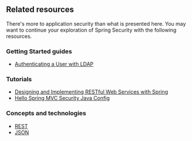 ## Related resources

There's more to application security than what is presented here. You may want to continue your exploration of Spring Security with the following resources.

### Getting Started guides

* [Authenticating a User with LDAP][gs-authenticating-ldap]

[gs-authenticating-ldap]: /guides/gs/authenticating-ldap/

### Tutorials

* [Designing and Implementing RESTful Web Services with Spring][tut-rest]
* [Hello Spring MVC Security Java Config][hellomvc]

[tut-rest]: /guides/tutorials/rest
[hellomvc]: http://static.springsource.org/spring-security/site/docs/3.2.x/guides/hellomvc.html

### Concepts and technologies

* [REST][u-rest]
* [JSON][u-json]

[u-rest]: /understanding/REST
[u-json]: /understanding/JSON
